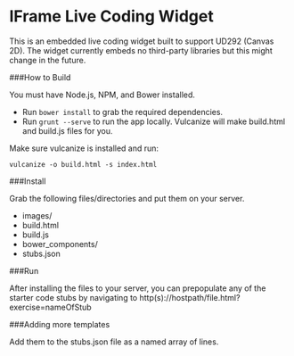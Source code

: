 IFrame Live Coding Widget
=================

This is an embedded live coding widget built to support UD292 (Canvas 2D). The widget currently embeds no third-party libraries but this might change in the future.

###How to Build

You must have Node.js, NPM, and Bower installed.

* Run `bower install` to grab the required dependencies.
* Run `grunt --serve` to run the app locally. Vulcanize will make
  build.html and build.js files for you.

Make sure vulcanize is installed and run:

`vulcanize -o build.html -s index.html`

###Install

Grab the following files/directories and put them on your server.

* images/
* build.html
* build.js
* bower_components/
* stubs.json

###Run

After installing the files to your server, you can prepopulate any of
the starter code stubs by navigating to
http(s)://hostpath/file.html?exercise=nameOfStub

###Adding more templates

Add them to the stubs.json file as a named array of lines.
